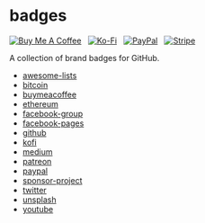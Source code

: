 # badges

[![Buy Me A Coffee](https://srv-cdn.himpfen.io/badges/buymeacoffee/buymeacoffee-flat.svg)](https://tinyurl.com/2h9aktmd) &nbsp; [![Ko-Fi](https://srv-cdn.himpfen.io/badges/kofi/kofi-flat.svg)](https://tinyurl.com/d4xnrptz) &nbsp; [![PayPal](https://srv-cdn.himpfen.io/badges/paypal/paypal-flat.svg)](https://tinyurl.com/mr22naua) &nbsp; [![Stripe](https://srv-cdn.himpfen.io/badges/stripe/stripe-flat.svg)](https://tinyurl.com/e8ymxdw3)

A collection of brand badges for GitHub.

* [awesome-lists](https://github.com/brandonhimpfen/awesome-lists-badges)
* [bitcoin](https://github.com/brandonhimpfen/bitcoin-badges)
* [buymeacoffee](https://github.com/brandonhimpfen/buymeacoffee-badges)
* [ethereum](https://github.com/brandonhimpfen/ethereum-badges)
* [facebook-group](https://github.com/brandonhimpfen/facebook-group-badges)
* [facebook-pages](https://github.com/brandonhimpfen/facebook-pages-badges)
* [github](https://github.com/brandonhimpfen/github-badges)
* [kofi](https://github.com/brandonhimpfen/kofi-badges)
* [medium](https://github.com/brandonhimpfen/medium-badges)
* [patreon](https://github.com/brandonhimpfen/patreon-badges)
* [paypal](https://github.com/brandonhimpfen/paypal-badges)
* [sponsor-project](https://github.com/brandonhimpfen/sponsor-project-badges)
* [twitter](https://github.com/brandonhimpfen/twitter-badges)
* [unsplash](https://github.com/brandonhimpfen/unsplash-badges)
* [youtube](https://github.com/brandonhimpfen/youtube-badges)
